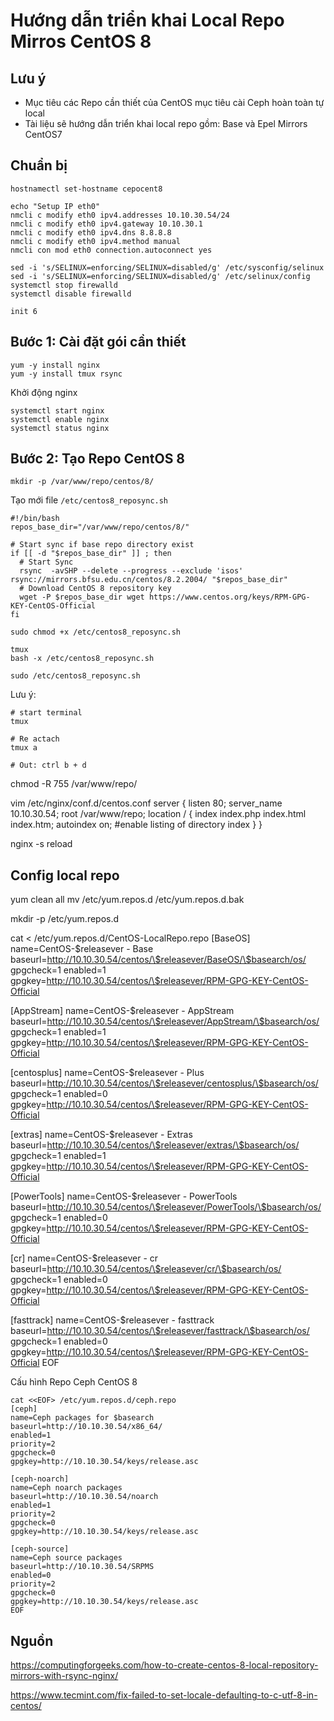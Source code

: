# Hướng dẫn triển khai Local Repo Mirros CentOS 8

## Lưu ý

- Mục tiêu các Repo cần thiết của CentOS mục tiêu cài Ceph hoàn toàn tự local
- Tài liệu sẽ hướng dẫn triển khai local repo gồm: Base và Epel Mirrors CentOS7

## Chuẩn bị

```
hostnamectl set-hostname cepocent8

echo "Setup IP eth0"
nmcli c modify eth0 ipv4.addresses 10.10.30.54/24
nmcli c modify eth0 ipv4.gateway 10.10.30.1
nmcli c modify eth0 ipv4.dns 8.8.8.8
nmcli c modify eth0 ipv4.method manual
nmcli con mod eth0 connection.autoconnect yes

sed -i 's/SELINUX=enforcing/SELINUX=disabled/g' /etc/sysconfig/selinux
sed -i 's/SELINUX=enforcing/SELINUX=disabled/g' /etc/selinux/config
systemctl stop firewalld
systemctl disable firewalld

init 6
```

## Bước 1: Cài đặt gói cần thiết
```
yum -y install nginx
yum -y install tmux rsync
```

Khởi động nginx
```
systemctl start nginx
systemctl enable nginx
systemctl status nginx
```

## Bước 2: Tạo Repo CentOS 8

```
mkdir -p /var/www/repo/centos/8/
```

Tạo mới file `/etc/centos8_reposync.sh`

```
#!/bin/bash
repos_base_dir="/var/www/repo/centos/8/"

# Start sync if base repo directory exist
if [[ -d "$repos_base_dir" ]] ; then
  # Start Sync
  rsync  -avSHP --delete --progress --exclude 'isos' rsync://mirrors.bfsu.edu.cn/centos/8.2.2004/ "$repos_base_dir"
  # Download CentOS 8 repository key
  wget -P $repos_base_dir wget https://www.centos.org/keys/RPM-GPG-KEY-CentOS-Official
fi
```

```
sudo chmod +x /etc/centos8_reposync.sh
```

```
tmux
bash -x /etc/centos8_reposync.sh

sudo /etc/centos8_reposync.sh
```

Lưu ý:
```
# start terminal
tmux

# Re actach
tmux a

# Out: ctrl b + d
```

chmod -R 755 /var/www/repo/

vim /etc/nginx/conf.d/centos.conf
server {
        listen   80;
        server_name  10.10.30.54;
        root   /var/www/repo;
        location / {
                index  index.php index.html index.htm;
                autoindex on;   #enable listing of directory index
        }
}

nginx -s reload

## Config local repo

yum clean all
mv /etc/yum.repos.d /etc/yum.repos.d.bak

mkdir -p /etc/yum.repos.d

cat <<EOF> /etc/yum.repos.d/CentOS-LocalRepo.repo
[BaseOS]
name=CentOS-\$releasever - Base
baseurl=http://10.10.30.54/centos/\$releasever/BaseOS/\$basearch/os/
gpgcheck=1
enabled=1
gpgkey=http://10.10.30.54/centos/\$releasever/RPM-GPG-KEY-CentOS-Official

[AppStream]
name=CentOS-\$releasever - AppStream
baseurl=http://10.10.30.54/centos/\$releasever/AppStream/\$basearch/os/
gpgcheck=1
enabled=1
gpgkey=http://10.10.30.54/centos/\$releasever/RPM-GPG-KEY-CentOS-Official

[centosplus]
name=CentOS-\$releasever - Plus
baseurl=http://10.10.30.54/centos/\$releasever/centosplus/\$basearch/os/
gpgcheck=1
enabled=0
gpgkey=http://10.10.30.54/centos/\$releasever/RPM-GPG-KEY-CentOS-Official

[extras]
name=CentOS-\$releasever - Extras
baseurl=http://10.10.30.54/centos/\$releasever/extras/\$basearch/os/
gpgcheck=1
enabled=1
gpgkey=http://10.10.30.54/centos/\$releasever/RPM-GPG-KEY-CentOS-Official

[PowerTools]
name=CentOS-\$releasever - PowerTools
baseurl=http://10.10.30.54/centos/\$releasever/PowerTools/\$basearch/os/
gpgcheck=1
enabled=0
gpgkey=http://10.10.30.54/centos/\$releasever/RPM-GPG-KEY-CentOS-Official

[cr]
name=CentOS-\$releasever - cr
baseurl=http://10.10.30.54/centos/\$releasever/cr/\$basearch/os/
gpgcheck=1
enabled=0
gpgkey=http://10.10.30.54/centos/\$releasever/RPM-GPG-KEY-CentOS-Official

[fasttrack]
name=CentOS-\$releasever - fasttrack
baseurl=http://10.10.30.54/centos/\$releasever/fasttrack/\$basearch/os/
gpgcheck=1
enabled=0
gpgkey=http://10.10.30.54/centos/\$releasever/RPM-GPG-KEY-CentOS-Official
EOF

Cấu hình Repo Ceph CentOS 8
```
cat <<EOF> /etc/yum.repos.d/ceph.repo
[ceph]
name=Ceph packages for $basearch
baseurl=http://10.10.30.54/x86_64/
enabled=1
priority=2
gpgcheck=0
gpgkey=http://10.10.30.54/keys/release.asc

[ceph-noarch]
name=Ceph noarch packages
baseurl=http://10.10.30.54/noarch
enabled=1
priority=2
gpgcheck=0
gpgkey=http://10.10.30.54/keys/release.asc

[ceph-source]
name=Ceph source packages
baseurl=http://10.10.30.54/SRPMS
enabled=0
priority=2
gpgcheck=0
gpgkey=http://10.10.30.54/keys/release.asc
EOF
```


## Nguồn

https://computingforgeeks.com/how-to-create-centos-8-local-repository-mirrors-with-rsync-nginx/

https://www.tecmint.com/fix-failed-to-set-locale-defaulting-to-c-utf-8-in-centos/